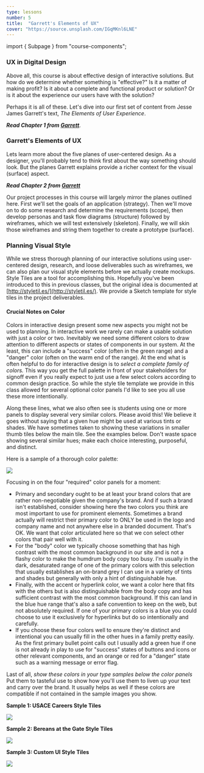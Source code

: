 ```yaml
---
type: lessons
number: 5
title:  "Garrett's Elements of UX"
cover: "https://source.unsplash.com/IGqMKnl6LNE"
---
```

import { Subpage } from "course-components";

<Subpage slug="ux-in-digital-design">

### UX in Digital Design

Above all, this course is about effective design of interactive solutions. But how do we determine whether something is "effective?" Is it a matter of making profit? Is it about a complete and functional product or solution? Or is it about the experience our users have with the solution?

Perhaps it is all of these. Let's dive into our first set of content from Jesse James Garrett's text, *The Elements of User Experience*.

***Read Chapter 1 from [Garrett][garrett]***.

</Subpage>
<Subpage slug="garretts-elements-of-ux">

### Garrett's Elements of UX

Lets learn more about the five planes of user-centered design. As a designer, you'll probably tend to think first about the way something should look. But the planes Garrett explains provide a richer context for the visual (surface) aspect.

***Read Chapter 2 from [Garrett][garrett]***

Our project processes in this course will largely mirror the planes outlined here. First we'll set the goals of an application (strategy). Then we'll move on to do some research and determine the requirements (scope), then develop personas and task flow diagrams (structure) followed by wireframes, which we will test extensively (skeleton). Finally, we will skin those wireframes and string them together to create a prototype (surface).

</Subpage>
<Subpage slug="planning-visual-style">

### Planning Visual Style

While we stress thorough planning of our interactive solutions using user-centered design, research, and loose deliverables such as wireframes, we can also plan our visual style elements before we actually create mockups. Style Tiles are a tool for accomplishing this. Hopefully you've been introduced to this in previous classes, but the original idea is documented at [http://styletil.es/](http://styletil.es/). We provide a Sketch template for style tiles in the project deliverables.

#### Crucial  Notes on Color

Colors in interactive design present some new aspects you might not be used to planning. In interactive work we rarely can make a usable solution with just a color or two. Inevitably we need some different colors to draw attention to different aspects or states of components in our system. At the least, this can include a "success" color (often in the green range) and a "danger" color (often on the warm end of the range). At the end what is often helpful to do for interactive design is to *select a complete family of colors.* This way you get the full palette in front of your stakeholders for signoff even if you really expect to just use a few select colors according to common design practice. So while the style tile template we provide in this class allowed for several optional color panels I'd like to see you all use these more intentionally.

Along these lines, what we also often see is students using one or more panels to display several very similar colors. Please avoid this! We believe it goes without saying that a given hue might be used at various tints or shades. We have sometimes taken to showing these variations in smaller thumb tiles below the main tile. See the examples below. Don't waste space showing several similar hues; make each choice interesting, purposeful, and distinct.

Here is a sample of a thorough color palette:

![](/images/color-examples.png)

Focusing in on the four "required" color panels for a moment:

* Primary and secondary ought to be at least your brand colors that are rather non-negotiable given the company's brand. And if such a brand isn't established, consider showing here the two colors you think are most important to use for prominent elements. Sometimes a brand actually will restrict their primary color to ONLY be used in the logo and company name and not anywhere else in a branded document. That's OK. We want that color articulated here so that we con select other colors that pair well with it.
* For the "body" color we typically choose something that has high contrast with the most common background in our site and is not a flashy color to make the humdrum body copy too busy. I'm usually in the dark, desaturated range of one of the primary colors with this selection that usually establishes an on-brand grey I can use in a variety of tints and shades but generally with only a hint of distinguishable hue.
* Finally, with the accent or hyperlink color, we want a color here that fits with the others but is also distinguishable from the body copy and has sufficient contrast with the most common background. If this can land in the blue hue range that's also a safe convention to keep on the web, but not absolutely required. If one of your primary colors is a blue you could choose to use it exclusively for hyperlinks but do so intentionally and carefully.
* If you choose these four colors well to ensure they're distinct and intentional you can usually fill in the other hues in a family pretty easily. As the first primary bullet point calls out I usually add a green hue if one is not already in play to use for "success" states of buttons and icons or other relevant components, and an orange or red for a "danger" state such as a warning message or error flag.

Last of all, *show these colors in your type samples below the color panels* Put them to tasteful use to show how you'll use them to liven up your text and carry over the brand. It usually helps as well if these colors are compatible if not contained in the sample images you show.

**Sample 1: USACE Careers Style Tiles**

![](/images/style-tiles-usace.png)

**Sample 2: Bereans at the Gate Style Tiles**

![](/images/style-tiles-bereans.png)

**Sample 3: Custom UI Style Tiles**

![](/images/style-tiles-custom.png)

</Subpage>

[garrett]: https://learning.oreilly.com/library/view/the-elements-of/9780321688651/
